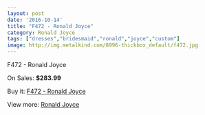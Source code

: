 ```yaml
---
layout: post
date: '2016-10-14'
title: "F472 - Ronald Joyce"
category: Ronald Joyce
tags: ["dresses","bridesmaid","ronald","joyce","custom"]
image: http://img.metalkind.com/8996-thickbox_default/f472.jpg
---
```

F472 - Ronald Joyce

On Sales: **$283.99**
<a href="https://www.metalkind.com/en/ronald-joyce/3960-f472.html"><amp-img layout="responsive" width="600" height="600" src="//img.metalkind.com/8996-thickbox_default/f472.jpg" alt="F472 - Ronald Joyce 0" /></a>
<a href="https://www.metalkind.com/en/ronald-joyce/3960-f472.html"><amp-img layout="responsive" width="600" height="600" src="//img.metalkind.com/8997-thickbox_default/f472.jpg" alt="F472 - Ronald Joyce 1" /></a>
<a href="https://www.metalkind.com/en/ronald-joyce/3960-f472.html"><amp-img layout="responsive" width="600" height="600" src="//img.metalkind.com/8998-thickbox_default/f472.jpg" alt="F472 - Ronald Joyce 2" /></a>
<a href="https://www.metalkind.com/en/ronald-joyce/3960-f472.html"><amp-img layout="responsive" width="600" height="600" src="//img.metalkind.com/8999-thickbox_default/f472.jpg" alt="F472 - Ronald Joyce 3" /></a>

Buy it: [F472 - Ronald Joyce](https://www.metalkind.com/en/ronald-joyce/3960-f472.html "F472 - Ronald Joyce")

View more: [Ronald Joyce](https://www.metalkind.com/en/110-ronald-joyce "Ronald Joyce")